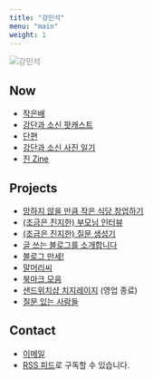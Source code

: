 ```yaml
---
title: "강민석"
menu: "main"
weight: 1
---
```


<style>
img{
opacity:0.5;
transition: 1s ease;
}

img:hover{
opacity:1;
transition: 1s ease;
}
</style>

![강민석](https://bear-images.sfo2.cdn.digitaloceanspaces.com/jagunbae/kakaotalk_photo_2024-10-22-17-40-36-003.webp "강민석 프로필 사진")

## Now
- [작은배](https://jagunbae.com/)
- [강단과 소신 팟캐스트](https://podcast.jagunbae.com)
- [단편](https://kangminsuk.com/tags/fiction/)
- [강단과 소신 사진 일기](https://us.jagunbae.com)
- [진 Zine](https://kangminsuk.com/ko/zine/)

## Projects
- [망하지 않을 만큼 작은 식당 창업하기](https://jagunbae.com/too-small-to-fail/)
- [(조금은 진지한) 부모님 인터뷰](https://kangminsuk.com/ko/interview/)
- [(조금은 진지한) 질문 생성기](https://kangminsuk.com/ko/conversation/)
- [글 쓰는 블로그를 소개합니다](https://blogs.jagunbae.com)
- [블로그 만세!](https://blogmansae.com)
- [말머리씨](https://kangminsuk.com/mal/)
- [북마크 모음](https://links.kangminsuk.com/bookmarks/shared)
- [샌드위치샵 치지레이지](https://reviews.cheesylazy.com/) (영업 종료)
- [질문 있는 사람들](https://questions.jagunbae.com)

## Contact
- [이메일](https://letterbird.co/kang)
- [RSS 피드](https://kangminsuk.com/ko/blog/index.xml)로 구독할 수 있습니다.